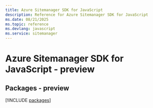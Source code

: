 ```yaml
---
title: Azure Sitemanager SDK for JavaScript
description: Reference for Azure Sitemanager SDK for JavaScript
ms.date: 08/21/2025
ms.topic: reference
ms.devlang: javascript
ms.service: sitemanager
---
```

# Azure Sitemanager SDK for JavaScript - preview
## Packages - preview
[!INCLUDE [packages](sitemanager-index.md)]